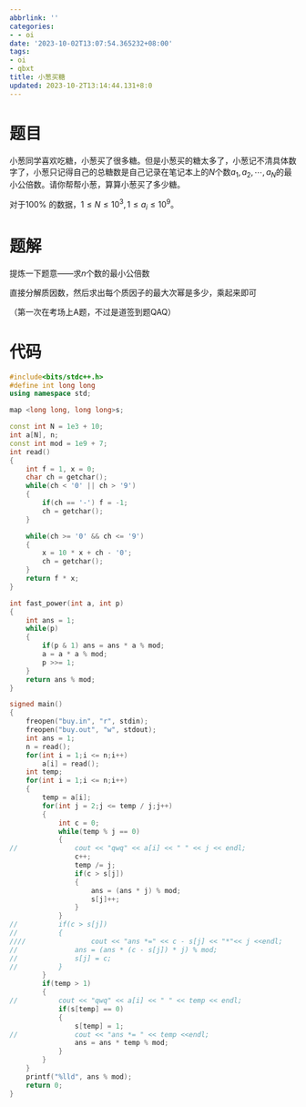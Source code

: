 ```yaml
---
abbrlink: ''
categories:
- - oi
date: '2023-10-02T13:07:54.365232+08:00'
tags:
- oi
- qbxt
title: 小葱买糖
updated: 2023-10-2T13:14:44.131+8:0
---
```

# 题目

小葱同学喜欢吃糖，小葱买了很多糖。但是小葱买的糖太多了，小葱记不清具体数字了，小葱只记得自己的总糖数是自己记录在笔记本上的$N$个数$a_1,a_2,\cdots,a_N$的最小公倍数。请你帮帮小葱，算算小葱买了多少糖。

对于$100\%$ 的数据，$1\leq N\leq 10^3,1\leq a_i\leq 10^9$。

# 题解

提炼一下题意——求$n$个数的最小公倍数

直接分解质因数，然后求出每个质因子的最大次幂是多少，乘起来即可

（第一次在考场上A题，不过是道签到题QAQ）

# 代码

```cpp
#include<bits/stdc++.h>
#define int long long
using namespace std;

map <long long, long long>s;

const int N = 1e3 + 10;
int a[N], n;
const int mod = 1e9 + 7;
int read()
{
	int f = 1, x = 0;
	char ch = getchar();
	while(ch < '0' || ch > '9')
	{
		if(ch == '-') f = -1;
		ch = getchar();
	}

	while(ch >= '0' && ch <= '9')
	{
		x = 10 * x + ch - '0';
		ch = getchar();
	}
	return f * x;
}

int fast_power(int a, int p)
{
	int ans = 1;
	while(p)
	{
		if(p & 1) ans = ans * a % mod;
		a = a * a % mod;
		p >>= 1;
	}
	return ans % mod;
}

signed main()
{
	freopen("buy.in", "r", stdin);
	freopen("buy.out", "w", stdout);
	int ans = 1;
	n = read();
	for(int i = 1;i <= n;i++)
		a[i] = read();
	int temp;
	for(int i = 1;i <= n;i++)
	{
		temp = a[i];
		for(int j = 2;j <= temp / j;j++)
		{
			int c = 0;
			while(temp % j == 0)
			{
//				cout << "qwq" << a[i] << " " << j << endl;
				c++;
				temp /= j;
				if(c > s[j])
				{
					ans = (ans * j) % mod;
					s[j]++;
				}
			}
//			if(c > s[j])
//			{
////				cout << "ans *=" << c - s[j] << "*"<< j <<endl;
//				ans = (ans * (c - s[j]) * j) % mod;
//				s[j] = c;
//			}
		}
		if(temp > 1)
		{
//			cout << "qwq" << a[i] << " " << temp << endl;
			if(s[temp] == 0)
			{
				s[temp] = 1;
//				cout << "ans *= " << temp <<endl;
				ans = ans * temp % mod;
			}
		}
	}
	printf("%lld", ans % mod);
	return 0;
}
```
